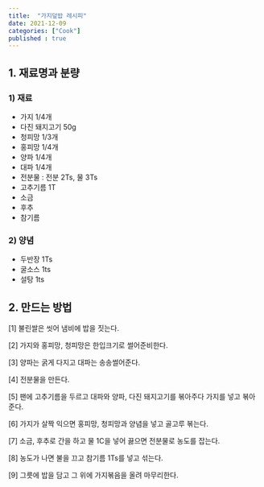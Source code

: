 ```yaml
---
title:  "가지덮밥 레시피"
date: 2021-12-09
categories: ["Cook"]
published : true
---
```


## 1. 재료명과 분량

### 1) 재료
- 가지 1/4개
- 다진 돼지고기 50g
- 청피망 1/3개
- 홍피망 1/4개
- 양파 1/4개
- 대파 1/4개
- 전분물 : 전분 2Ts, 물 3Ts
- 고추기름 1T
- 소금
- 후추
- 참기름
  
### 2) 양념
- 두반장 1Ts
- 굴소스 1ts
- 설탕 1ts

## 2. 만드는 방법

[1] 불린쌀은 씻어 냄비에 밥을 짓는다.

[2] 가지와 홍피망, 청피망은 한입크기로 썰어준비한다.

[3] 양파는 굵게 다지고 대파는 송송썰어준다.

[4] 전분물을 만든다.

[5] 팬에 고추기름을 두르고 대파와 양파, 다진 돼지고기를 볶아주다 가지를 넣고 볶아 준다.

[6] 가지가 살짝 익으면 홍피망, 청피망과 양념을 넣고 골고루 볶는다.

[7] 소금, 후추로 간을 하고 물 1C을 넣어 끓으면 전분물로 농도를 잡는다.

[8] 농도가 나면 불을 끄고 참기름 1Ts를 넣고 섞는다.

[9] 그릇에 밥을 담고 그 위에 가지볶음을 올려 마무리한다.